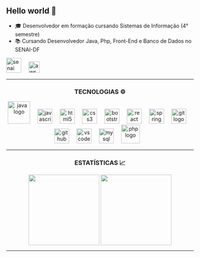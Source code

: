 ## Hello world 👋


<div display="flex">
<div style:"display : inline-block">
  <p>
  </p>
 <ul>
   <li>🎓 Desenvolvedor em formação cursando Sistemas de Informação (4° semestre)</li>
   <li>📚 Cursando Desenvolvedor Java, Php, Front-End e Banco de Dados no SENAI-DF</li>
 </ul>
  
  <img src="https://www.imagemhost.com.br/images/2024/11/22/Logo-novo-SENAI_-sem-slogan_755X325.png" height="40" alt="senai logo"/>
  <img width="12"/>
  <img src="https://josecastillolema.github.io/assets/images/posts/2020-07-09-aws-academy/01.png" height="30" alt="aws logo"/>
  <img width="12"/>
  <br>
  
  
</div>
<div align="left">

</div>
</div>
<hr>

<div align="center" style:"display : inline-block">
  <h3>TECNOLOGIAS ⚙</h3>
  <img src="https://cdn.jsdelivr.net/gh/devicons/devicon@latest/icons/java/java-original-wordmark.svg" height="60" alt="java logo"/>
  <img width="12"/>
  <img src="https://cdn.jsdelivr.net/gh/devicons/devicon/icons/javascript/javascript-original.svg" height="40" alt="javascript logo"/>
  <img width="12"/>
  <img src="https://cdn.jsdelivr.net/gh/devicons/devicon/icons/html5/html5-original.svg" height="40" alt="html5 logo"/>
  <img width="12"/>
  <img src="https://cdn.jsdelivr.net/gh/devicons/devicon/icons/css3/css3-original.svg" height="40" alt="css3 logo"/>
  <img width="12"/>
  <img src="https://cdn.jsdelivr.net/gh/devicons/devicon/icons/bootstrap/bootstrap-original.svg" height="40" alt="bootstrap logo"/>
  <img width="12"/>
  <img src="https://cdn.jsdelivr.net/gh/devicons/devicon/icons/react/react-original.svg" height="40" alt="react logo"/>
  <img width="12"/>
  <img src="https://cdn.jsdelivr.net/gh/devicons/devicon@latest/icons/spring/spring-original.svg" height="40" alt="spring logo"/>
  <img width="12"/>        
  <img src="https://cdn.jsdelivr.net/gh/devicons/devicon/icons/git/git-original.svg" height="40" alt="git logo"/>
  <img width="12"/>
  <img src="https://cdn.jsdelivr.net/gh/devicons/devicon/icons/github/github-original.svg" height="40" alt="github logo"/>
  <img width="12"/>
  <img src="https://cdn.jsdelivr.net/gh/devicons/devicon/icons/vscode/vscode-original.svg" height="40" alt="vscode logo"/>
  <img width="12"/>
  <img src="https://cdn.jsdelivr.net/gh/devicons/devicon/icons/mysql/mysql-original.svg" height="40" alt="mysql logo"/>
  <img width="12"/>
  <img src="https://cdn.jsdelivr.net/gh/devicons/devicon/icons/php/php-original.svg" height="50" alt="php logo"/>
  <img width="12"/>
</div>                    

<hr>

<div align="center">
  <h3>ESTATÍSTICAS 📈</h3>
    <img align="center" height="190em" src="https://github-readme-stats.vercel.app/api?username=whatswrongedu&show_icons=true&theme=react&include_all_commits=true&count_private=false"/> 
    <img align="center" height="190em" src="https://github-readme-stats.vercel.app/api/top-langs/?username=whatswrongedu&layout=compact&langs_count=7&theme=react"/>
</div>

<hr>

